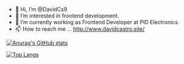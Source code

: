 - 👋 Hi, I’m @DavidCs9
- 👀 I’m interested in frontend development.
- 🌱 I’m currently working as Frontend Developer at PID Electronics
- 📫 How to reach me ... http://www.davidcastro.site/
  
[![Anurag's GitHub stats](https://github-readme-stats.vercel.app/api?username=DavidCs9&show_icons=true&theme=radical&rank_icon=github)](https://github.com/DavidCs9)

[![Top Langs](https://github-readme-stats.vercel.app/api/top-langs/?username=DavidCs9)](https://github.com/anuraghazra/github-readme-stats)

<!---
DavidCs9/DavidCs9 is a ✨ special ✨ repository because its `README.md` (this file) appears on your GitHub profile.
You can click the Preview link to take a look at your changes.
--->
